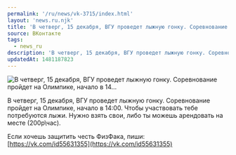 ```yaml
---
permalink: '/ru/news/vk-3715/index.html'
layout: 'news.ru.njk'
title: 'В четверг, 15 декабря, ВГУ проведет лыжную гонку. Соревнование пройдет на Олимпике, начало в 14…'
source: ВКонтакте
tags:
  - news_ru
description: 'В четверг, 15 декабря, ВГУ проведет лыжную гонку. Соревнование пройдет на Олимпике, начало в 14…'
updatedAt: 1481187823
---
```

![В четверг, 15 декабря, ВГУ проведет лыжную гонку. Соревнование пройдет на Олимпике, начало в 14…](https://sun9-38.userapi.com/impf/c638131/v638131484/14604/m0xP7i2NjUI.jpg?size=1280x720&quality=96&sign=8ed54ea476f7528cde3f2905eace62af&c_uniq_tag=R5mR_p6HO2EksHPIFbt3AmQ5-Y92ZKHmMAnEEAEbQbY&type=album)

В четверг, 15 декабря, ВГУ проведет лыжную гонку. Соревнование пройдет на Олимпике, начало в 14:00. Чтобы участвовать тебе потребуются лыжи. Нужно взять свои, либо ты можешь арендовать на месте (200р\час).

Если хочешь защитить честь ФизФака, пиши: [https://vk.com/id55631355](https://vk.com/id55631355)
